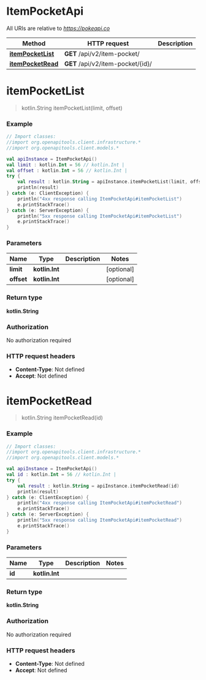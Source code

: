 # ItemPocketApi

All URIs are relative to *https://pokeapi.co*

Method | HTTP request | Description
------------- | ------------- | -------------
[**itemPocketList**](ItemPocketApi.md#itemPocketList) | **GET** /api/v2/item-pocket/ | 
[**itemPocketRead**](ItemPocketApi.md#itemPocketRead) | **GET** /api/v2/item-pocket/{id}/ | 


<a name="itemPocketList"></a>
# **itemPocketList**
> kotlin.String itemPocketList(limit, offset)



### Example
```kotlin
// Import classes:
//import org.openapitools.client.infrastructure.*
//import org.openapitools.client.models.*

val apiInstance = ItemPocketApi()
val limit : kotlin.Int = 56 // kotlin.Int | 
val offset : kotlin.Int = 56 // kotlin.Int | 
try {
    val result : kotlin.String = apiInstance.itemPocketList(limit, offset)
    println(result)
} catch (e: ClientException) {
    println("4xx response calling ItemPocketApi#itemPocketList")
    e.printStackTrace()
} catch (e: ServerException) {
    println("5xx response calling ItemPocketApi#itemPocketList")
    e.printStackTrace()
}
```

### Parameters

Name | Type | Description  | Notes
------------- | ------------- | ------------- | -------------
 **limit** | **kotlin.Int**|  | [optional]
 **offset** | **kotlin.Int**|  | [optional]

### Return type

**kotlin.String**

### Authorization

No authorization required

### HTTP request headers

 - **Content-Type**: Not defined
 - **Accept**: Not defined

<a name="itemPocketRead"></a>
# **itemPocketRead**
> kotlin.String itemPocketRead(id)



### Example
```kotlin
// Import classes:
//import org.openapitools.client.infrastructure.*
//import org.openapitools.client.models.*

val apiInstance = ItemPocketApi()
val id : kotlin.Int = 56 // kotlin.Int | 
try {
    val result : kotlin.String = apiInstance.itemPocketRead(id)
    println(result)
} catch (e: ClientException) {
    println("4xx response calling ItemPocketApi#itemPocketRead")
    e.printStackTrace()
} catch (e: ServerException) {
    println("5xx response calling ItemPocketApi#itemPocketRead")
    e.printStackTrace()
}
```

### Parameters

Name | Type | Description  | Notes
------------- | ------------- | ------------- | -------------
 **id** | **kotlin.Int**|  |

### Return type

**kotlin.String**

### Authorization

No authorization required

### HTTP request headers

 - **Content-Type**: Not defined
 - **Accept**: Not defined

